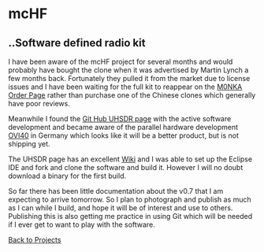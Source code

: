 # mcHF
## ..Software defined radio kit

I have been aware of the mcHF project for several months and would probably have bought the clone when it was advertised by Martin Lynch a few months back. Fortunately they pulled it from the market due to license issues and I have been waiting for the full kit to reappear on the [M0NKA Order Page](http://www.m0nka.co.uk/?page_id=740) rather than purchase one of the Chinese clones which generally have poor reviews.

Meanwhile I found the [Git Hub UHSDR page](https://github.com/df8oe/UHSDR) with the active software development and became aware of the parallel hardware development [OVI40](https://www.amateurfunk-sulingen.de/ovi40-sdr-en/#start) in Germany which looks like it will be a better product, but is not shipping yet. 

The UHSDR page has an excellent [Wiki](https://github.com/df8oe/UHSDR/wiki) and I was able to set up the Eclipse IDE and fork and clone the software and build it.  However I will no doubt download a binary for the first build.

So far there has been little documentation about the v0.7 that I am expecting to arrive tomorrow.  So I plan to photograph and publish as much as I can while I build, and hope it will be of interest and use to others.  Publishing this is also getting me practice in using Git which will be needed if I ever get to want to play with the software.


[Back to Projects](projects.md)